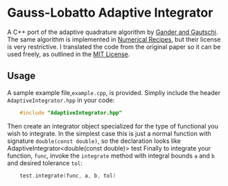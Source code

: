 Gauss-Lobatto Adaptive Integrator
===================

A C++ port of the adaptive quadrature algorithm by [Gander and Gautschi](http://link.springer.com/article/10.1023%2FA%3A1022318402393). The same algorithm is implemented in [Numerical Recipes](http://www.nr.com/), but their license is very restrictive. I translated the code from the original paper so it can be used freely, as outlined in the [MIT License](http://opensource.org/licenses/MIT).

Usage
-------------------
A sample example file,`example.cpp`, is provided.
Simpliy include the header `AdaptiveIntegrator.hpp` in your code:
```cpp
    #include "AdaptiveIntegrator.hpp"
```
Then create an integrator object specialized for the type of functional 
you wish to integrate. In the simplest case this is just a normal function 
with signature `double(const double)`, so the declaration looks like
    AdaptiveIntegrator<double(const double)> test
Finally to integrate your function, `func`, invoke the `integrate` method 
with integral bounds `a` and `b` and desired tolerance `tol`:
```cpp
    test.integrate(func, a, b, tol)
```

